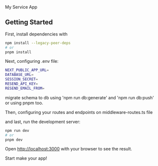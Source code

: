 My Service App

## Getting Started

First, install dependencies with
```bash
npm install --legacy-peer-deps
# or
pnpm install
```


Next, configuring .env file:
```bash
NEXT_PUBLIC_APP_URL=
DATABASE_URL=
SESSION_SECRET=
RESEND_API_KEY=
RESEND_EMAIL_FROM=
```

migrate schema to db using 'npm run db:generate' and 'npm run db:push' or using pnpm too.

Then, configuring your routes and endpoints on middleware-routes.ts file

and last, run the development server:

```bash
npm run dev
# or
pnpm dev
```


Open [http://localhost:3000](http://localhost:3000) with your browser to see the result.

Start make your app!
